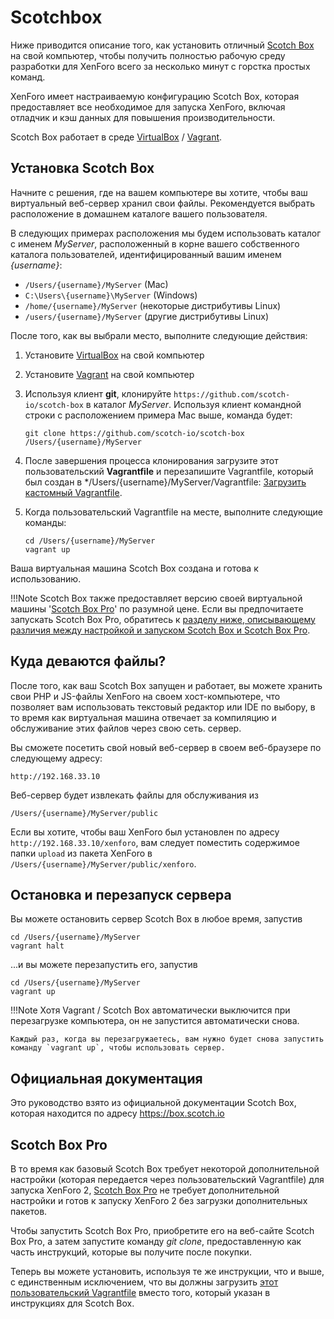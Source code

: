# Scotchbox

Ниже приводится описание того, как установить отличный [Scotch Box](https://box.scotch.io/) на свой компьютер, чтобы получить полностью рабочую среду разработки для XenForo всего за несколько минут с горстка простых команд.

XenForo имеет настраиваемую конфигурацию Scotch Box, которая предоставляет все необходимое для запуска XenForo, включая отладчик и кэш данных для повышения производительности.

Scotch Box работает в среде [VirtualBox](https://www.virtualbox.org/) / [Vagrant](https://www.vagrantup.com/).

## Установка Scotch Box

Начните с решения, где на вашем компьютере вы хотите, чтобы ваш виртуальный веб-сервер хранил свои файлы. Рекомендуется выбрать расположение в домашнем каталоге вашего пользователя.

В следующих примерах расположения мы будем использовать каталог с именем *MyServer*, расположенный в корне вашего собственного каталога пользователей, идентифицированный вашим именем *{username}*:

- `/Users/{username}/MyServer` (Mac)
- `C:\Users\{username}\MyServer` (Windows)
- `/home/{username}/MyServer` (некоторые дистрибутивы Linux)
- `/users/{username}/MyServer` (другие дистрибутивы Linux)

После того, как вы выбрали место, выполните следующие действия:

1. Установите [VirtualBox](https://www.virtualbox.org/) на свой компьютер
1. Установите [Vagrant](https://www.vagrantup.com/) на свой компьютер
1. Используя клиент **git**, клонируйте `https://github.com/scotch-io/scotch-box` в каталог *MyServer*. Используя клиент командной строки с расположением примера Mac выше, команда будет:

	```
	git clone https://github.com/scotch-io/scotch-box /Users/{username}/MyServer
	```

1. После завершения процесса клонирования загрузите этот пользовательский **Vagrantfile** и перезапишите Vagrantfile, который был создан в */Users/{username}/MyServer/Vagrantfile: [Загрузить кастомный Vagrantfile](files/scotchbox/Vagrantfile).

1. Когда пользовательский Vagrantfile на месте, выполните следующие команды:

	```
	cd /Users/{username}/MyServer
	vagrant up
	```

Ваша виртуальная машина Scotch Box создана и готова к использованию.

!!!Note
	Scotch Box также предоставляет версию своей виртуальной машины '[Scotch Box Pro](https://box.scotch.io/pro/)' по разумной цене. Если вы предпочитаете запускать Scotch Box Pro, обратитесь к [разделу ниже, описывающему различия между настройкой и запуском Scotch Box и Scotch Box Pro](#scotch-box-pro). 

## Куда деваются файлы?

После того, как ваш Scotch Box запущен и работает, вы можете хранить свои PHP и JS-файлы XenForo на своем хост-компьютере, что позволяет вам использовать текстовый редактор или IDE по выбору, в то время как виртуальная машина отвечает за компиляцию и обслуживание этих файлов через свою сеть. сервер.

Вы сможете посетить свой новый веб-сервер в своем веб-браузере по следующему адресу:

```
http://192.168.33.10
```

Веб-сервер будет извлекать файлы для обслуживания из

```
/Users/{username}/MyServer/public
```

Если вы хотите, чтобы ваш XenForo был установлен по адресу `http://192.168.33.10/xenforo`, вам следует поместить содержимое папки `upload` из пакета XenForo в `/Users/{username}/MyServer/public/xenforo`.

## Остановка и перезапуск сервера

Вы можете остановить сервер Scotch Box в любое время, запустив

```
cd /Users/{username}/MyServer
vagrant halt
```

...и вы можете перезапустить его, запустив

```
cd /Users/{username}/MyServer
vagrant up

```

!!!Note
	Хотя Vagrant / Scotch Box автоматически выключится при перезагрузке компьютера, он не запустится автоматически снова.
	
	Каждый раз, когда вы перезагружаетесь, вам нужно будет снова запустить команду `vagrant up`, чтобы использовать сервер.

## Официальная документация

Это руководство взято из официальной документации Scotch Box, которая находится по адресу <https://box.scotch.io>

## Scotch Box Pro

В то время как базовый Scotch Box требует некоторой дополнительной настройки (которая передается через пользовательский Vagrantfile) для запуска XenForo 2, [Scotch Box Pro](https://box.scotch.io/pro/) не требует дополнительной настройки и готов к запуску XenForo 2 без загрузки дополнительных пакетов.

Чтобы запустить Scotch Box Pro, приобретите его на веб-сайте Scotch Box Pro, а затем запустите команду *git clone*, предоставленную как часть инструкций, которые вы получите после покупки.

Теперь вы можете установить, используя те же инструкции, что и выше, с единственным исключением, что вы должны загрузить [этот пользовательский Vagrantfile](files/scotchboxpro/Vagrantfile) вместо того, который указан в инструкциях для Scotch Box.
